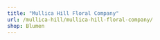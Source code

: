 ```yaml
---
title: "Mullica Hill Floral Company"
url: /mullica-hill/mullica-hill-floral-company/
shop: Blumen
---
```

